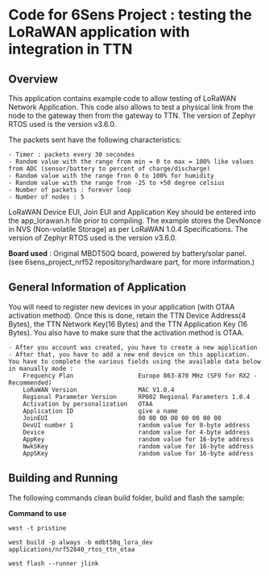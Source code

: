 # Code for 6Sens Project : testing the LoRaWAN application with integration in TTN

## Overview
This application contains example code to allow testing of LoRaWAN Network Application.
This code also allows to test a physical link from the node to the gateway then from the gateway to TTN. The version of Zephyr RTOS used is the version v3.6.0.

The packets sent have the following characteristics:

    - Timer : packets every 30 secondes
    - Random value with the range from min = 0 to max = 100% like values from ADC (sensor/battery to percent of charge/discharge)
    - Random value with the range fron 0 to 100% for humidity 
    - Random value with the range from -25 to +50 degree celsius
    - Number of packets : forever loop
    - Number of nodes : 5  

LoRaWAN Device EUI, Join EUI and Application Key should be entered into the app_lorawan.h file prior to compiling.
The example stores the DevNonce in NVS (Non-volatile Storage) as per LoRaWAN 1.0.4 Specifications.
The version of Zephyr RTOS used is the version v3.6.0.

**Board used** : Original MBDT50Q board, powered by battery/solar panel. (see 6sens_project_nrf52 repository/hardware part, for more information.)

## General Information of Application
You will need to register new devices in your application (with OTAA activation method). Once this is done, retain the TTN Device Address(4 Bytes), the TTN Network Key(16 Bytes) and the TTN Application Key (16 Bytes). You also have to make sure that the activation method is OTAA.

    - After you account was created, you have to create a new application
    - After that, you have to add a new end device on this application. You have to complete the various fields using the available data below in manually mode :
        Frequency Plan                  Europe 863-870 MHz (SF9 for RX2 - Recommended)
        LoRaWAN Version                 MAC V1.0.4
        Regional Parameter Version      RP002 Regional Parameters 1.0.4
        Activation by personalization   OTAA
        Application ID                  give a name
        JoinEUI                         00 00 00 00 00 00 00 00
        DevUI number 1                  random value for 8-byte address
        Device                          random value for 4-byte address
        AppKey                          random value for 16-byte address
        NwkSKey                         random value for 16-byte address
        AppSKey                         random value for 16-byte address

## Building and Running
The following commands clean build folder, build and flash the sample:

**Command to use**
````
west -t pristine

west build -p always -b mdbt50q_lora_dev applications/nrf52840_rtos_ttn_otaa

west flash --runner jlink